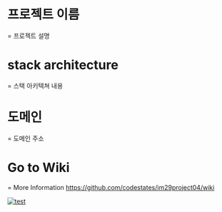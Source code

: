 # 프로젝트 이름
=
프로젝트 설명

# stack architecture
=
스택 아키텍쳐 내용

# 도메인
=
도메인 주소

# Go to Wiki
=
More Information
https://github.com/codestates/im29project04/wiki

[![test](https://img.shields.io/badge/-Github-black?style=flat-square&logo=github&link=https://user-images.githubusercontent.com/81743424/127864219-146ac5dd-a577-4a79-8ff6-2b63cec6f798.png)](https://github.com/Hsource39)

